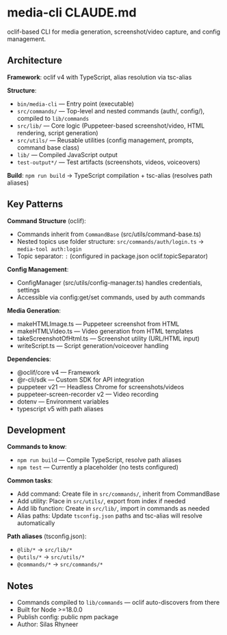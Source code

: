 # media-cli CLAUDE.md

oclif-based CLI for media generation, screenshot/video capture, and config management.

## Architecture

**Framework**: oclif v4 with TypeScript, alias resolution via tsc-alias

**Structure**:
- `bin/media-cli` — Entry point (executable)
- `src/commands/` — Top-level and nested commands (auth/, config/), compiled to `lib/commands`
- `src/lib/` — Core logic (Puppeteer-based screenshot/video, HTML rendering, script generation)
- `src/utils/` — Reusable utilities (config management, prompts, command base class)
- `lib/` — Compiled JavaScript output
- `test-output*/` — Test artifacts (screenshots, videos, voiceovers)

**Build**: `npm run build` → TypeScript compilation + tsc-alias (resolves path aliases)

## Key Patterns

**Command Structure** (oclif):
- Commands inherit from `CommandBase` (src/utils/command-base.ts)
- Nested topics use folder structure: `src/commands/auth/login.ts` → `media-tool auth:login`
- Topic separator: `:` (configured in package.json oclif.topicSeparator)

**Config Management**:
- ConfigManager (src/utils/config-manager.ts) handles credentials, settings
- Accessible via config:get/set commands, used by auth commands

**Media Generation**:
- makeHTMLImage.ts — Puppeteer screenshot from HTML
- makeHTMLVideo.ts — Video generation from HTML templates
- takeScreenshotOfHtml.ts — Screenshot utility (URL/HTML input)
- writeScript.ts — Script generation/voiceover handling

**Dependencies**:
- @oclif/core v4 — Framework
- @r-cli/sdk — Custom SDK for API integration
- puppeteer v21 — Headless Chrome for screenshots/videos
- puppeteer-screen-recorder v2 — Video recording
- dotenv — Environment variables
- typescript v5 with path aliases

## Development

**Commands to know**:
- `npm run build` — Compile TypeScript, resolve path aliases
- `npm test` — Currently a placeholder (no tests configured)

**Common tasks**:
- Add command: Create file in `src/commands/`, inherit from CommandBase
- Add utility: Place in `src/utils/`, export from index if needed
- Add lib function: Create in `src/lib/`, import in commands as needed
- Alias paths: Update `tsconfig.json` paths and tsc-alias will resolve automatically

**Path aliases** (tsconfig.json):
- `@lib/*` → `src/lib/*`
- `@utils/*` → `src/utils/*`
- `@commands/*` → `src/commands/*`

## Notes

- Commands compiled to `lib/commands` — oclif auto-discovers from there
- Built for Node >=18.0.0
- Publish config: public npm package
- Author: Silas Rhyneer
